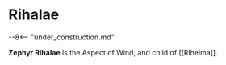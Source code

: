# Rihalae

--8<-- "under_construction.md"

**Zephyr Rihalae** is the Aspect of Wind, and child of [[Rihelma]]. 